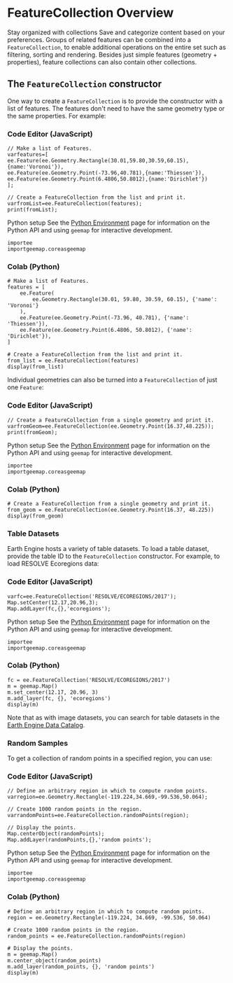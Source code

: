  
#  FeatureCollection Overview
Stay organized with collections  Save and categorize content based on your preferences. 
Groups of related features can be combined into a `FeatureCollection`, to enable additional operations on the entire set such as filtering, sorting and rendering. Besides just simple features (geometry + properties), feature collections can also contain other collections.
## The `FeatureCollection` constructor
One way to create a `FeatureCollection` is to provide the constructor with a list of features. The features don't need to have the same geometry type or the same properties. For example:
### Code Editor (JavaScript)
```
// Make a list of Features.
varfeatures=[
ee.Feature(ee.Geometry.Rectangle(30.01,59.80,30.59,60.15),{name:'Voronoi'}),
ee.Feature(ee.Geometry.Point(-73.96,40.781),{name:'Thiessen'}),
ee.Feature(ee.Geometry.Point(6.4806,50.8012),{name:'Dirichlet'})
];

// Create a FeatureCollection from the list and print it.
varfromList=ee.FeatureCollection(features);
print(fromList);
```

Python setup
See the [ Python Environment](https://developers.google.com/earth-engine/guides/python_install) page for information on the Python API and using `geemap` for interactive development.
```
importee
importgeemap.coreasgeemap
```

### Colab (Python)
```
# Make a list of Features.
features = [
    ee.Feature(
        ee.Geometry.Rectangle(30.01, 59.80, 30.59, 60.15), {'name': 'Voronoi'}
    ),
    ee.Feature(ee.Geometry.Point(-73.96, 40.781), {'name': 'Thiessen'}),
    ee.Feature(ee.Geometry.Point(6.4806, 50.8012), {'name': 'Dirichlet'}),
]

# Create a FeatureCollection from the list and print it.
from_list = ee.FeatureCollection(features)
display(from_list)
```

Individual geometries can also be turned into a `FeatureCollection` of just one `Feature`:
### Code Editor (JavaScript)
```
// Create a FeatureCollection from a single geometry and print it.
varfromGeom=ee.FeatureCollection(ee.Geometry.Point(16.37,48.225));
print(fromGeom);
```

Python setup
See the [ Python Environment](https://developers.google.com/earth-engine/guides/python_install) page for information on the Python API and using `geemap` for interactive development.
```
importee
importgeemap.coreasgeemap
```

### Colab (Python)
```
# Create a FeatureCollection from a single geometry and print it.
from_geom = ee.FeatureCollection(ee.Geometry.Point(16.37, 48.225))
display(from_geom)
```

### Table Datasets
Earth Engine hosts a variety of table datasets. To load a table dataset, provide the table ID to the `FeatureCollection` constructor. For example, to load RESOLVE Ecoregions data:
### Code Editor (JavaScript)
```
varfc=ee.FeatureCollection('RESOLVE/ECOREGIONS/2017');
Map.setCenter(12.17,20.96,3);
Map.addLayer(fc,{},'ecoregions');
```

Python setup
See the [ Python Environment](https://developers.google.com/earth-engine/guides/python_install) page for information on the Python API and using `geemap` for interactive development.
```
importee
importgeemap.coreasgeemap
```

### Colab (Python)
```
fc = ee.FeatureCollection('RESOLVE/ECOREGIONS/2017')
m = geemap.Map()
m.set_center(12.17, 20.96, 3)
m.add_layer(fc, {}, 'ecoregions')
display(m)
```

Note that as with image datasets, you can search for table datasets in the [Earth Engine Data Catalog](https://developers.google.com/earth-engine/datasets).
### Random Samples
To get a collection of random points in a specified region, you can use:
### Code Editor (JavaScript)
```
// Define an arbitrary region in which to compute random points.
varregion=ee.Geometry.Rectangle(-119.224,34.669,-99.536,50.064);

// Create 1000 random points in the region.
varrandomPoints=ee.FeatureCollection.randomPoints(region);

// Display the points.
Map.centerObject(randomPoints);
Map.addLayer(randomPoints,{},'random points');
```

Python setup
See the [ Python Environment](https://developers.google.com/earth-engine/guides/python_install) page for information on the Python API and using `geemap` for interactive development.
```
importee
importgeemap.coreasgeemap
```

### Colab (Python)
```
# Define an arbitrary region in which to compute random points.
region = ee.Geometry.Rectangle(-119.224, 34.669, -99.536, 50.064)

# Create 1000 random points in the region.
random_points = ee.FeatureCollection.randomPoints(region)

# Display the points.
m = geemap.Map()
m.center_object(random_points)
m.add_layer(random_points, {}, 'random points')
display(m)
```

